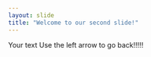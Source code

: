 ```yaml
---
layout: slide
title: "Welcome to our second slide!"
---
```

Your text
Use the left arrow to go back!!!!!

